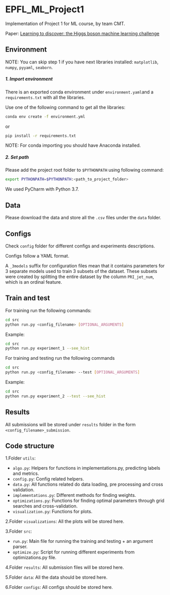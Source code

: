 # EPFL_ML_Project1
Implementation of Project 1 for ML course, by team CMT.

Paper: [Learning to discover: the Higgs
boson machine learning challenge](https://higgsml.lal.in2p3.fr/files/2014/04/documentation_v1.8.pdf)


## Environment
NOTE: You can skip step 1 if you have next libraries installed: `matplotlib`, `numpy`, `pyyaml`, `seaborn`.

##### 1. Import environment
There is an exported conda environment under `environment.yaml`and a `requirements.txt` with all the libraries.

Use one of the following command to get all the libraries:
```bash
conda env create -f environment.yml
```
or 
```bash
pip install -r requirements.txt
```

NOTE: For conda importing you should have Anaconda installed.

##### 2. Set path
Please add the project root folder to `$PYTHONPATH` using following command:
```bash
export PYTHONPATH=$PYTHONPATH:<path_to_project_folder>
```
We used PyCharm with Python 3.7. 
## Data
Please download the data and store all the `.csv` files under the `data` folder.


## Configs
Check `config` folder for different configs and experiments descriptions.

Configs follow a YAML format.
 
A `_3models` suffix for configuration files mean that it contains parameters for 
3 separate models used to train 3 subsets of the dataset. These subsets were created by splitting the 
entire dataset by the column `PRI_jet_num`, which is an ordinal feature.

## Train and test

For training run the following commands:
```bash
cd src
python run.py <config_filename> [OPTIONAL_ARGUMENTS]
``` 
Example:
```bash
cd src
python run.py experiment_1 --see_hist
``` 

For training and testing run the following commands
```bash
cd src
python run.py <config_filename> --test [OPTIONAL_ARGUMENTS]
``` 
Example:
```bash
cd src
python run.py experiment_2 --test --see_hist
``` 

## Results

All submissions will be stored under `results` folder in the form `<config_filename>_submission`.

## Code structure

1.Folder `utils`:
* `algo.py`: Helpers for functions in implementations.py, predicting labels and metrics.
* `config.py`: Config related helpers.
* `data.py`: All functions related do data loading, pre processing and cross validation.
* `implementations.py`: Different methods for finding weights.
* `optimizations.py`: Functions for finding optimal parameters through grid
searches and cross-validation.
* `visualization.py`: Functions for plots.

2.Folder `visualizations`: All the plots will be stored here.

3.Folder `src`:
* `run.py`: Main file for running the training and testing + an argument parser.
* `optimize.py`: Script for running different experiments from optimizations.py file.

4.Folder `results`: All submission files will be stored here.

5.Folder `data`: All the data should be stored here.

6.Folder `configs`: All configs should be stored here.


